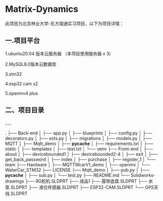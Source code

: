 #  Matrix-Dynamics

此项目为北京林业大学-东方瑞通实习项目，以下为项目详情：

## 一.项目平台

1.ubuntu20.04 版本云服务器 （本项目使用服务器 x 3）

2.MySQL8.0版本云数据库

3.stm32

4.esp32 cam s2

5.openmv4 plus

## 二、项目目录

、、、

.
├── Back-end
│   ├── app.py
│   ├── blueprints
│   ├── config.py
│   ├── decorators.py
│   ├── exts.py
│   ├── migrations
│   ├── models.py
│   ├── MQTT
│   ├── Mqtt_demo
│   ├── __pycache__
│   ├── requirements.txt
│   ├── static
│   ├── templates
│   ├── test.txt
│   └── venv
├── Front-end
│   ├── about
│   ├── devicebounded1
│   ├── devicebounded2-4
│   ├── exit
│   ├── get_back_password
│   ├── index
│   ├── purchase
│   ├── register_1
│   └── team
├── Hardware
│   ├── MQTTWcarV1_demo
│   ├── openmv
│   └── WaterCar_STM32
├── LICENSE
├── Mqtt_demo
│   ├── pub.py
│   ├── __pycache__
│   ├── sub.py
│   └── test.py
├── README.md
└── Solidworks-drawings
    ├── 9G舵机.SLDPRT
    ├── 成品1
    ├── 履带底盘.SLDPRT
    ├── 水泵.SLDPRT
    ├── 液位传感器.SLDPRT
    ├── ESP32-CAM.SLDPRT
    └── GPS天线.SLDPRT